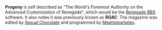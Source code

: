 **Progeny** is self described as "The World's Foremost Authority on the Advanced Customization of Renegade", which would be the [Renegade BBS](https://renegadebbs.info/) software. It also notes it was previously known as **RGAC**. The magazine was edited by [Sexual Chocolate](https://demozoo.org/sceners/36842/) and programmed by [Mephistopheles](https://demozoo.org/sceners/78676/).
